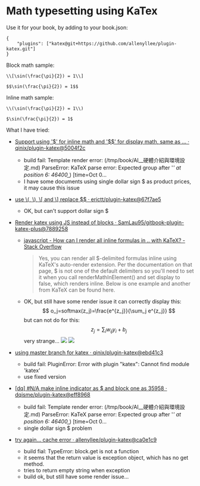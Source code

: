 Math typesetting using KaTex
==============

Use it for your book, by adding to your book.json:

```
{
    "plugins": ["katex@git+https://github.com/allenyllee/plugin-katex.git"]
}
```

Block math sample:

```
\\[\sin(\frac{\pi}{2}) = 1\\]
```

```
$$\sin(\frac{\pi}{2}) = 1$$
```

Inline math sample:

```
\\(\sin(\frac{\pi}{2}) = 1\\)
```

```
$\sin(\frac{\pi}{2}) = 1$
```


What I have tried:

- [Support using '\$' for inline math and '\$$' for display math, same as … · qinix/plugin-katex@5004f2c](https://github.com/qinix/plugin-katex/commit/5004f2c80e54f6a2543dd73c64ed946b2618bdb5)

    - build fail: Template render error: (/tmp/book/AI__硬體介紹與環境設定.md)  ParseError: KaTeX parse error: Expected group after '_' at position 6: 46400_̲_)  [time=Oct 0…
    - I have some documents using single dollar sign $ as product prices, it may cause this issue

- [use \\(, \\), \\[ and \\] replace $$ · erictt/plugin-katex@67f7ae5](https://github.com/erictt/plugin-katex/commit/67f7ae560210860f3fcadade0901e2f92c3dafe3)

    - OK, but can't support dollar sign \$

- [Render katex using JS instead of blocks · SamLau95/gitbook-plugin-katex-plus@7889258](https://github.com/SamLau95/gitbook-plugin-katex-plus/commit/78892588d6142adf1fbe02a320aeeba9c6cede5e)

    - [javascript - How can I render all inline formulas in $..$ with KaTeX? - Stack Overflow](https://stackoverflow.com/questions/27375252/how-can-i-render-all-inline-formulas-in-with-katex)

        > Yes, you can render all \$-delimited formulas inline using KaTeX's auto-render extension. Per the documentation on that page, $ is not one of the default delimiters so you'll need to set it when you call renderMathInElement() and set display to false, which renders inline. Below is one example and another from KaTeX can be found here.

    - OK, but still have some render issue
        it can correctly display this:
            $$
            o_j=softmax(z_j)=\frac{e^{z_j}}{\sum_j e^{z_j}}
            $$
        but can not do for this:
            $$
            z_j=\sum_i w_{ij} y_i+b_j
            $$
        very strange...
        ![](https://screenshotscdn.firefoxusercontent.com/images/0236c753-adb9-4213-83f6-6c913ca1c61b.png)
        ![](https://screenshotscdn.firefoxusercontent.com/images/d8fdc829-cfa8-4cac-a180-34797371c869.png)

- [using master branch for katex · qinix/plugin-katex@ebd41c3](https://github.com/qinix/plugin-katex/commit/ebd41c31d36496cdf1820b3d19065277a17aa7fb)

    - build fail: PluginError: Error with plugin "katex": Cannot find module 'katex'
    - use fixed version

- [[dq] #N/A make inline indicator as $ and block one as 35958 · dqisme/plugin-katex@eff8968](https://github.com/dqisme/plugin-katex/commit/eff8968d7b5cfbfa7569777d0eee4536dce27e86)

    - build fail: Template render error: (/tmp/book/AI__硬體介紹與環境設定.md)  ParseError: KaTeX parse error: Expected group after '_' at position 6: 46400_̲_)  [time=Oct 0…
    - single dollar sign $ problem

- [try again... cache error · allenyllee/plugin-katex@ca0e1c9](https://github.com/allenyllee/plugin-katex/commit/ca0e1c93ab1714a6386d272ab53d05aabe1cbe20)

    - build fial: TypeError: block.get is not a function
    - it seems that the return value is exception object, which has no get method.
    - tries to return empty string when exception
    - build ok, but still have some render issue...
